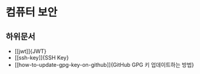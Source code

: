# 컴퓨터 보안

## 하위문서

* [[jwt]]{JWT}
* [[ssh-key]]{SSH Key}
* [[how-to-update-gpg-key-on-github]]{GitHub GPG 키 업데이트하는 방법}
